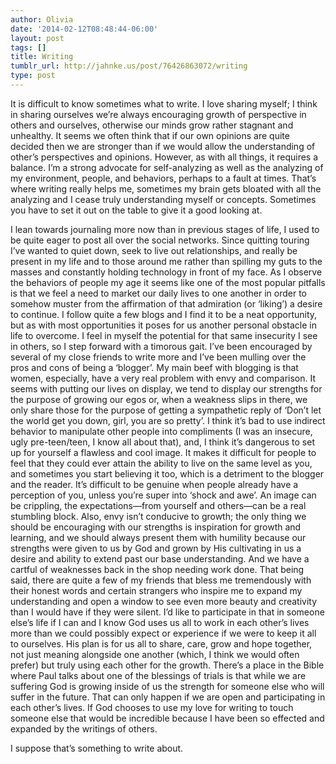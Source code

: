 ```yaml
---
author: Olivia
date: '2014-02-12T08:48:44-06:00'
layout: post
tags: []
title: Writing
tumblr_url: http://jahnke.us/post/76426863072/writing
type: post
---
```


It is difficult to know sometimes what to write. I love sharing myself; I think in sharing ourselves we’re always encouraging growth of perspective in others and ourselves, otherwise our minds grow rather stagnant and unhealthy. It seems we often think that if our own opinions are quite decided then we are stronger than if we would allow the understanding of other’s perspectives and opinions. However, as with all things, it requires a balance. I’m a strong advocate for self-analyzing as well as the analyzing of my environment, people, and behaviors, perhaps to a fault at times. That’s where writing really helps me, sometimes my brain gets bloated with all the analyzing and I cease truly understanding myself or concepts. Sometimes you have to set it out on the table to give it a good looking at.

I lean towards journaling more now than in previous stages of life, I used to be quite eager to post all over the social networks. Since quitting touring I’ve wanted to quiet down, seek to live out relationships, and really be present in my life and to those around me rather than spilling my guts to the masses and constantly holding technology in front of my face. As I observe the behaviors of people my age it seems like one of the most popular pitfalls is that we feel a need to market our daily lives to one another in order to somehow muster from the affirmation of that admiration (or ‘liking’) a desire to continue. I follow quite a few blogs and I find it to be a neat opportunity, but as with most opportunities it poses for us another personal obstacle in life to overcome. I feel in myself the potential for that same insecurity I see in others, so I step forward with a timorous gait. I’ve been encouraged by several of my close friends to write more and I’ve been mulling over the pros and cons of being a ‘blogger’. My main beef with blogging is that women, especially, have a very real problem with envy and comparison. It seems with putting our lives on display, we tend to display our strengths for the purpose of growing our egos or, when a weakness slips in there, we only share those for the purpose of getting a sympathetic reply of ‘Don’t let the world get you down, girl, you are so pretty’. I think it’s bad to use indirect behavior to manipulate other people into compliments (I was an insecure, ugly pre-teen/teen, I know all about that), and, I think it’s dangerous to set up for yourself a flawless and cool image. It makes it difficult for people to feel that they could ever attain the ability to live on the same level as you, and sometimes you start believing it too, which is a detriment to the blogger and the reader. It’s difficult to be genuine when people already have a perception of you, unless you’re super into ‘shock and awe’. An image can be crippling, the expectations—from yourself and others—can be a real stumbling block. Also, envy isn’t conducive to growth; the only thing we should be encouraging with our strengths is inspiration for growth and learning, and we should always present them with humility because our strengths were given to us by God and grown by His cultivating in us a desire and ability to extend past our base understanding. And we have a cartful of weaknesses back in the shop needing work done. That being said, there are quite a few of my friends that bless me tremendously with their honest words and certain strangers who inspire me to expand my understanding and open a window to see even more beauty and creativity than I would have if they were silent. I’d like to participate in that in someone else’s life if I can and I know God uses us all to work in each other’s lives more than we could possibly expect or experience if we were to keep it all to ourselves. His plan is for us all to share, care, grow and hope together, not just meaning alongside one another (which, I think we would often prefer) but truly using each other for the growth. There’s a place in the Bible where Paul talks about one of the blessings of trials is that while we are suffering God is growing inside of us the strength for someone else who will suffer in the future. That can only happen if we are open and participating in each other’s lives. If God chooses to use my love for writing to touch someone else that would be incredible because I have been so effected and expanded by the writings of others.

I suppose that’s something to write about.
